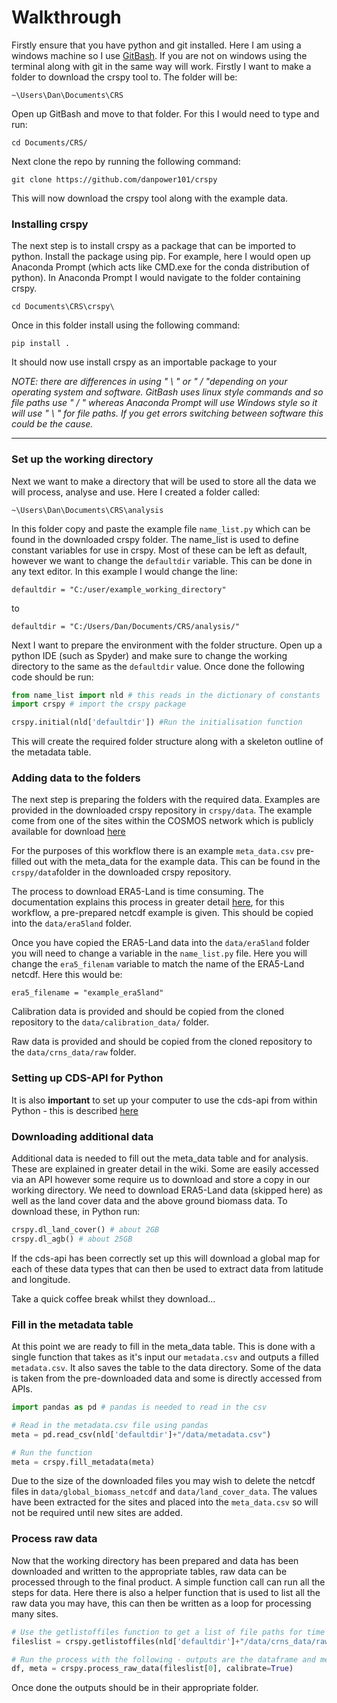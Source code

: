 # **Walkthrough**

Firstly ensure that you have python and git installed. Here I am using a windows machine so I use [GitBash](https://gitforwindows.org/). If you are not on windows using the terminal along with git in the same way will work. Firstly I want to make a folder to download the crspy tool to. The folder will be:

`~\Users\Dan\Documents\CRS`

Open up GitBash and move to that folder. For this I would need to type and run:

`cd Documents/CRS/`

Next clone the repo by running the following command:

`git clone https://github.com/danpower101/crspy`

This will now download the crspy tool along with the example data. 

### **Installing crspy**

The next step is to install crspy as a package that can be imported to python. Install the package using pip. For example, here I would open up Anaconda Prompt (which acts like CMD.exe for the conda distribution of python). In Anaconda Prompt I would navigate to the folder containing crspy.

`cd Documents\CRS\crspy\` 

Once in this folder install using the following command:

`pip install .`

It should now use install crspy as an importable package to your

*NOTE: there are differences in using " \ "  or " / "depending on your operating system and software. GitBash uses linux style commands and so file paths use " / " whereas Anaconda Prompt will use Windows style so it will use " \ " for file paths. If you get errors switching between software this could be the cause.*

****

### **Set up the working directory**

Next we want to make a directory that will be used to store all the data we will process, analyse and use. Here I created a folder called:

`~\Users\Dan\Documents\CRS\analysis`

In this folder copy and paste the example file `name_list.py` which can be found in the downloaded crspy folder. The name_list is used to define constant variables for use in crspy. Most of these can be left as default, however we want to change the `defaultdir` variable. This can be done in any text editor. In this example I would change the line:

`defaultdir = "C:/user/example_working_directory"`

 to 

`defaultdir = "C:/Users/Dan/Documents/CRS/analysis/"`

Next I want to prepare the environment with the folder structure. Open up a python IDE (such as Spyder) and make sure to change the working directory to the same as the `defaultdir` value. Once done the following code should be run:

```python
from name_list import nld # this reads in the dictionary of constants
import crspy # import the crspy package

crspy.initial(nld['defaultdir']) #Run the initialisation function
```

This will create the required folder structure along with a skeleton outline of the metadata table. 

### **Adding data to the folders**

The next step is preparing the folders with the required data. Examples are provided in the downloaded crspy repository in `crspy/data`. The example come from one of the sites within the COSMOS network which is publicly available for download [here](http://cosmos.hwr.arizona.edu/)

For the purposes of this workflow there is an example `meta_data.csv` pre-filled out with the meta_data for the example data. This can be found in the `crspy/data`folder in the downloaded crspy repository. 

The process to download ERA5-Land is time consuming. The documentation explains this process in greater detail [here](https://github.com/danpower101/crspy/wiki/ERA5-Land-Data), for this workflow, a pre-prepared netcdf example is given. This should be copied into the `data/era5land` folder.

Once you have copied the ERA5-Land data into the `data/era5land` folder you will need to change a variable in the `name_list.py` file. Here you will change the `era5_filenam` variable to match the name of the ERA5-Land netcdf. Here this would be:

`era5_filename = "example_era5land"`

Calibration data is provided and should be copied from the cloned repository to the `data/calibration_data/` folder.

Raw data is provided and should be copied from the cloned repository to the `data/crns_data/raw` folder. 

### **Setting up CDS-API for Python**

It is also **important** to set up your computer to use the cds-api from within Python - this is described [here](https://github.com/danpower101/crspy/wiki/ERA5-Land-Data#setting-up-your-environment)

### **Downloading additional data**

Additional data is needed to fill out the meta_data table and for analysis. These are explained in greater detail in the wiki. Some are easily accessed via an API however some require us to download and store a copy in our working directory. We need to download ERA5-Land data (skipped here) as well as the land cover data and the above ground biomass data. To download these, in Python run:

```python
crspy.dl_land_cover() # about 2GB
crspy.dl_agb() # about 25GB
```

If the cds-api has been correctly set up this will download a global map for each of these data types that can then be used to extract data from latitude and longitude. 

Take a quick coffee break whilst they download...

### **Fill in the metadata table**

At this point we are ready to fill in the meta_data table. This is done with a single function that takes as it's input our `metadata.csv` and outputs a filled `metadata.csv`. It also saves the table to the data directory. Some of the data is taken from the pre-downloaded data and some is directly accessed from APIs. 

```python
import pandas as pd # pandas is needed to read in the csv

# Read in the metadata.csv file using pandas
meta = pd.read_csv(nld['defaultdir']+"/data/metadata.csv")

# Run the function
meta = crspy.fill_metadata(meta)
```

Due to the size of the downloaded files you may wish to delete the netcdf files in `data/global_biomass_netcdf` and `data/land_cover_data`. The values have been extracted for the sites and placed into the `meta_data.csv` so will not be required until new sites are added.

### **Process raw data**

Now that the working directory has been prepared and data has been downloaded and written to the appropriate tables, raw data can be processed through to the final product. A simple function call can run all the steps for data. Here there is also a helper function that is used to list all the raw data you may have, this can then be written as a loop for processing many sites. 

```python
# Use the getlistoffiles function to get a list of file paths for time series data
fileslist = crspy.getlistoffiles(nld['defaultdir']+"/data/crns_data/raw/")

# Run the process with the following - outputs are the dataframe and metadata file - args are first file in list, and whether calibration is required. If we don't have a N0 in meta_data.csv but do have calibration data this can be set to True
df, meta = crspy.process_raw_data(fileslist[0], calibrate=True)
```

Once done the outputs should be in their appropriate folder. 